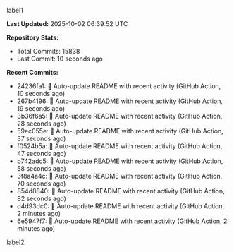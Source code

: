
label1 
<!-- ACTIVITY_START -->
**Last Updated:** 2025-10-02 06:39:52 UTC

**Repository Stats:**
- Total Commits: 15838
- Last Commit: 10 seconds ago

**Recent Commits:**
- 24236fa1: 🤖 Auto-update README with recent activity (GitHub Action, 10 seconds ago)
- 267b4196: 🤖 Auto-update README with recent activity (GitHub Action, 19 seconds ago)
- 3b36f6a5: 🤖 Auto-update README with recent activity (GitHub Action, 28 seconds ago)
- 59ec055e: 🤖 Auto-update README with recent activity (GitHub Action, 37 seconds ago)
- f0524b5a: 🤖 Auto-update README with recent activity (GitHub Action, 47 seconds ago)
- b742adc5: 🤖 Auto-update README with recent activity (GitHub Action, 58 seconds ago)
- 3f8a4a4c: 🤖 Auto-update README with recent activity (GitHub Action, 70 seconds ago)
- 854d8840: 🤖 Auto-update README with recent activity (GitHub Action, 82 seconds ago)
- d4d93dc0: 🤖 Auto-update README with recent activity (GitHub Action, 2 minutes ago)
- 6e5947f7: 🤖 Auto-update README with recent activity (GitHub Action, 2 minutes ago)
<!-- ACTIVITY_END -->

label2
